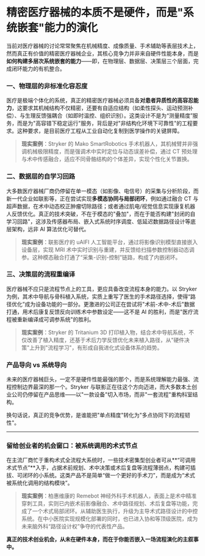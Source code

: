 # 精密医疗器械的本质不是硬件，而是"系统嵌套"能力的演化

当前对医疗器械的讨论常常聚焦在机械精度、成像质量、手术辅助等表层技术上，然而真正有价值的精密医疗器械企业，其核心竞争力并非来自硬件性能本身，而是**如何构建多层次系统嵌套的能力**——即，在物理层、数据层、决策层三个层面，完成闭环能力的有机整合。

### 一、物理层的非标准化容忍度

医疗是极端个体化的系统，真正的精密医疗器械必须具备**对患者异质性的高容忍能力**，这要求其机械结构不仅精密，还要有自适应结构（如柔性探头、运动预测补偿）、与生理反馈强耦合（如即时温控、组织识别）。这类设计不是为“测量精度”服务，而是为"高容错下稳定运行"服务，背后是对"非结构化环境下可靠性"的工程要求。这种要求，是目前医疗工程从工业自动化复制到医学操作的关键屏障。

> **现实案例**：Stryker 的 Mako SmartRobotics 手术机器人，其机械臂并非强调机械极限精度，而是强调术中实时定位与动态误差补偿，通过 CT 预处理与术中传感融合，适应不同骨骼结构的个体差异，实现个性化关节置换。

### 二、数据层的自学习回路

大多数医疗器械厂商仍停留在单一模态（如影像、电信号）的采集与分析阶段，而新一代企业如联影等，正在尝试实现**多模态协同与局部闭环**，例如通过融合 CT 与超声数据，在术中动态校正肿瘤切除路径；或者通过肌电/视觉信息实现康复机器人反馈优化。真正的技术突破，不在于模态的"叠加"，而在于能否构建"封闭的自学习回路"，这涉及传感器布局、嵌入式系统时序调度、低延迟数据路径设计等底层架构，远非 AI 算法优化可替代。

> **现实案例**：联影医疗的 uAIFI 人工智能平台，通过将影像识别模型直接嵌入设备层，实现 MRI 术中实时识别与重建，并反馈给扫描参数控制器动态调参。这种模态融合打通了“采集-识别-控制”链路，构成了内嵌闭环。

### 三、决策层的流程重编译

医疗器械不应只是流程节点上的工具，更应具备改变流程本身的能力。以 Stryker 为例，其术中导航与骨科植入系统，实质上重写了医生的手术路径选择，使得“路径优化”成为设备功能的一部分。更激进的公司正在尝试将"术前-术中-术后"数据打通，用术后康复反馈反向训练术中参数设定——这不是 AI 的胜利，而是"医疗流程被重新编译成可调参系统"的胜利。

> **现实案例**：Stryker 的 Tritanium 3D 打印植入物，结合术中导航系统，不仅改善了植入精度，还基于术后力学反馈优化未来植入路径，从"硬件决策"上升到"流程学习"，有形成自我进化式设备体系的趋势。

### 产品导向 vs 系统导向

未来的医疗器械巨头，一定不是硬件性能最强的那个，而是系统理解能力最强、流程控制边界最深的那一个。Stryker 与联影正在往这个方向迈进，而大多数本土创业公司仍停留在产品思维——以"一款设备"切入市场，而非"一套流程"重构科室结构。

换句话说，真正的竞争优势，是谁能把"单点精度"转化为"多点协同下的流程韧性"。

---

### 留给创业者的机会窗口：被系统调用的术式节点

在主流厂商忙于重构术式全流程大系统时，一些技术密集型创业者可从**“可调用术式节点”**入手，占据术前规划、术中决策或术后复盘等流程薄弱点，构建可插拔、可闭环的小系统。这类产品不是简单“做一个更好的手术刀”，而是成为“术式被系统化调用的结构模块”。

> **现实案例**：柏惠维康的 Remebot 神经外科手术机器人，表面上是术中精准穿刺工具，实则已内嵌术前影像融合、术中路径规划、术后复盘等功能，完成了一个术式局部闭环。从辅助医生执行，升级为主导术式路径设计的中控系统。在中小医院实现规模化部署的同时，也已进入协和等顶级医院，成为未来脑外科“路径设计权”争夺的代表性产品。

**真正的技术创业机会，从未在硬件本身，而在于你能否嵌入一场流程演化的主叙事中。**
